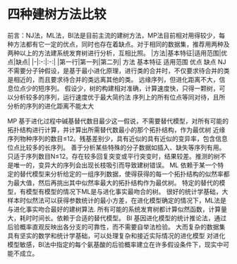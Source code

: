# 四种建树方法比较
前言：NJ法，ML法，BI法是目前主流的建树方法，MP法目前相对用得较少，每种方法都有它一定的优点，同时也存在着缺点。对于相同的数据集，推荐用两种及两种以上的方法建系统发育树进行分析，互相比照。
|方法|基本特征|适用范围|优点|缺点|
|-|:-:|:-:|
|第一行|第一列|第二列|
方法	基本特征	适用范围	优点	缺点
NJ	不需要分子钟假设，是基于最小进化原理，进行类的合并时，不仅要求待合并的类是相近的，而且要求待合并的类远离其他的类。	远缘序列，但进化距离不大，信息位点少的短序列。	假设少，树的构建相对准确，计算速度快，只得一颗树，可以分析较多的序列，运行速度优于最大简约法	序列上的所有位点等同对待，且所分析的序列的进化距离不能太大
				
MP	基于进化过程中碱基替代数目最少这一假说，不需要替代模型，对所有可能的拓扑结构进行计算，并计算出所需替代数最小的那个拓扑结构，作为最优树	近缘序列物种序列的数目≤12。残基差别少，具有近似的具有近似的变异率，包含信息位点比较多的长序列。	善于分析某些特殊的分子数据如插入、缺失等序列有用。	只适于序列数目N≤12。存在较多回复突变或平行突变时，结果较差。推测的树不是唯一的，变异大的序列会出现长枝吸引而导致建树错误。
ML	依赖于某一个特定的替代模型来分析给定的一组序列数据，使得获得的每一个拓扑结构的似然率都为最大值，然后再挑出其中似然率最大的拓扑结构作为最优树。	特定的替代的模型，有模型有模型的情况下ML是与进化事实最吻合的树。	很好的统计学基础，大样本时似然法可以获得参数统计的最小方差，在进化模型确定的情况下，ML法是与进化事实吻合最好的建树算法.	所有可能的系统发育树都计算似然函数，计算量大，耗时时间长。依赖于合适的替代模型。
BI	基因进化模型的统计推论法，通过后验概率直观反映出各分支的可靠性，而不需要自举法检验。	大而复杂的数据集	具有坚实的数学和统计学基础，可以处理复杂和接近实际情况的进化模型	对进化模型敏感，BI法中指定的每个氨基酸的后验概率建立在许多假设条件下，现实中可能不成立。
